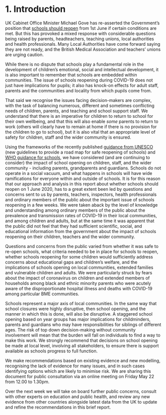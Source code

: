 # 1. Introduction

UK Cabinet Office Minister Michael Gove has re-asserted the Government’s
position that [schools&nbsp;should&nbsp;reopen](https://www.gov.uk/government/publications/closure-of-educational-settings-information-for-parents-and-carers/reopening-schools-and-other-educational-settings-from-1-june)
from 1st June if certain conditions are met. But this has provoked a
mixed response with considerable questions being raised by parents,
headteachers, teaching unions, local authorities and health
professionals. Many Local Authorities have come forward saying they are
not ready, and the British Medical Association and teachers’ unions are
urging caution.

While there is no dispute that schools play a fundamental role in the
development of children’s emotional, social and intellectual
development, it is also important to remember that schools are embedded
within communities. The issue of schools reopening during COVID-19 does
not just have implications for pupils; it also has knock-on effects for
adult staff, parents and the communities and locality from which pupils
come from.

That said we recognise the issues facing decision-makers are complex,
with the task of balancing numerous, different and sometimes conflicting
needs of children, parents, and teaching and school support staff. We
understand that there is an imperative for children to return to school
for their own wellbeing, and that this will also enable *some* parents
to return to work (others will clearly have to remain at home if there
is no provision for the children to go to school), but it is also vital
that an appropriate level of safety for children, staff and the wider
community is ensured.

Using the frameworks of the recently published [guidance from
UNESCO](https://en.unesco.org/news/new-guidelines-provide-roadmap-safe-reopening-schools)
(new guidelines to provide a road map for safe reopening of schools) and
[WHO guidance for
schools](https://www.who.int/emergencies/diseases/novel-coronavirus-2019/technical-guidance/guidance-for-schools-workplaces-institutions),
we have considered (and are continuing to consider) the impact of school
opening on children, staff, and the wider community - including parents,
grandparents and guardians. Schools do not operate in a social vacuum,
and what happens in schools will have wide ramifications for everyone
within and outside of schools. It is for this reason that our approach
and analysis in this report about whether schools should reopen on 1
June 2020, has to a great extent been led by questions and concerns sent
to us by parents, teachers, inspectors, health professionals and
ordinary members of the public about the important issue of schools
reopening in a few weeks. We were taken aback by the level of knowledge
and understanding among ordinary members of the public about the
prevalence and transmission rates of COVID-19 in their local
communities, and among children and adults, but at the same time it was
apparent that the public did not feel that they had sufficient
scientific, social, and educational information from the government
about the impact of schools reopening on their children, teachers and
the wider community.

Questions and concerns from the public varied from whether it was safe
to re-open schools, what criteria needed to be in place for schools to
reopen, whether schools reopening for some children would sufficiently
address concerns about educational gaps and children’s welfare, and the
implications of schools opening on local communities, extended families
and vulnerable children and adults. We were particularly struck by fears
about the impact of coronavirus on children and extended members of
households among black and ethnic minority parents who were acutely
aware of the disproportionate hospital illness and deaths with COVID-19
among particular BME communities.

Schools represent a major axis of local communities. In the same way
that school closures were highly disruptive, then school opening, and
the manner in which this is done, will also be disruptive. A staggered
school opening based on year groups has major implications for
childminders, parents and guardians who may have responsibilities for
siblings of different ages. The risk of top down decision-making without
community involvement will mean that the burden will fall on individuals
to find a way to make this work. We strongly recommend that decisions on
school opening be made at local level, involving all stakeholders, to
ensure there is support available as schools progress to full function.

We make recommendations based on existing evidence and new modelling,
recognising the lack of evidence for many issues, and in such cases
identifying options which are likely to minimise risk. We are sharing
this document for public consultation via an online meeting on Friday
May 22 from 12.00 to 1.30pm.

Over the next week we will take on board further public concerns,
consult with other experts on education and public health, and review
any new evidence from other countries alongside latest data from the UK
to update and refine the recommendations in this brief report.

